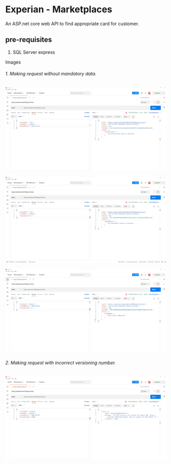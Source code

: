# Experian - Marketplaces

An ASP.net core web API to find appropriate card for customer.

## pre-requisites
1. SQL Server express

Images 

###### 1. Making request without mandatory data.
![Annual income Missing](Images/Snip1.png)

![Date of Birth Missing](Images/Snip2.png)

![Annual income Missing](Images/Snip3.png)

###### 2. Making request with incorrect versioning number.
![Incorrect API version](Images/Snip11.png)


